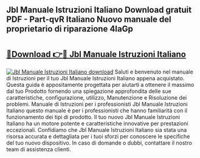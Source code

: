 ## Jbl Manuale Istruzioni Italiano Download gratuit PDF - Part-qvR Italiano Nuovo manuale del proprietario di riparazione 4IaGp

# <h2><a href="http://dfb51y0.blite.top/?on=Jbl+Manuale+Istruzioni+Italiano">🔗Download 👉🔴 Jbl Manuale Istruzioni Italiano</a></h2>

[![Jbl Manuale Istruzioni Italiano download](https://i.imgur.com/lujVjoI.png)](http://dfb51y0.blite.top/?on=Jbl+Manuale+Istruzioni+Italiano)
Saluti e benvenuto nel manuale di Istruzioni per il tuo Jbl Manuale Istruzioni Italiano appena acquistato. Questa guida è appositamente progettata per aiutarti a ottenere il massimo dal tuo Prodotto fornendo una spiegazione approfondita delle sue caratteristiche, configurazione, utilizzo, Manutenzione e Risoluzione dei problemi. Manuale di Istruzioni per i professionisti Jbl Manuale Istruzioni Italiano questo manuale è per i professionisti che hanno familiarità con il funzionamento dei tipi di prodotto. Il tuo nuovo Jbl Manuale Istruzioni Italiano ha un motore potente e caratteristiche innovative per prestazioni eccezionali. Confidiamo che Jbl Manuale Istruzioni Italiano sia stata una risorsa accurata e dettagliata per i tuoi sforzi per conoscere le specifiche del tuo nuovo dispositivo. In caso di domande o dubbi, contattare il nostro team di assistenza clienti.
